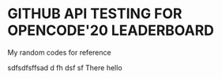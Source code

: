 # GITHUB API TESTING  FOR OPENCODE'20 LEADERBOARD

My random codes for reference

sdfsdfsffsad
d
fh
dsf
sf
There
hello
